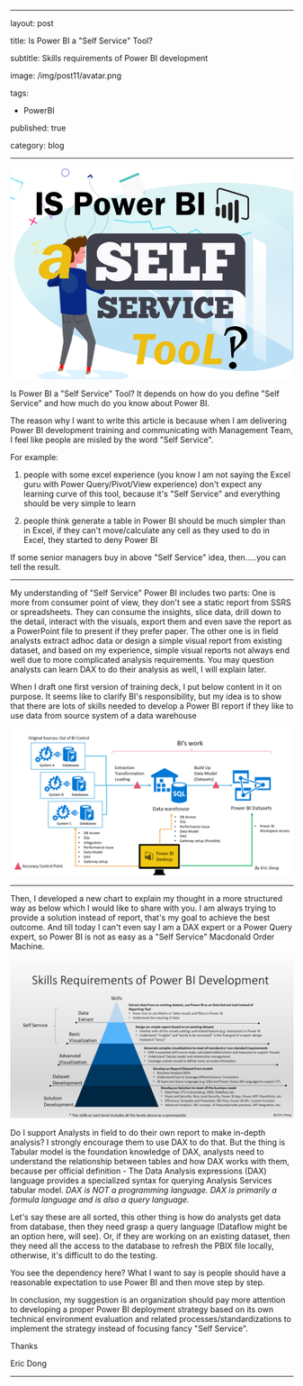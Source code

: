 ﻿
---

layout: post

title: Is Power BI a "Self Service" Tool?

subtitle:  Skills requirements of Power BI development

image: /img/post11/avatar.png

tags:

- PowerBI

published: true

category: blog

---

![screenshot1](/img/post11/image1.png)

Is Power BI a "Self Service" Tool? It depends on how do you define "Self Service" and how much do you know about Power BI.

The reason why I want to write this article is because when I am delivering Power BI development training and communicating with Management Team, I feel like people are misled by the word "Self Service".

For example:

1. people with some excel experience (you know I am not saying the Excel guru with Power Query/Pivot/View experience) don't expect any learning curve of this tool, because it's "Self Service" and everything should be very simple to learn

2. people think generate a table in Power BI should be much simpler than in Excel, if they can't move/calculate any cell as they used to do in Excel, they started to deny Power BI

If some senior managers buy in above "Self Service" idea, then.....you can tell the result.

---

My understanding of "Self Service" Power BI includes two parts: One is more from consumer point of view, they don't see a static report from SSRS or spreadsheets. They can consume the insights, slice data, drill down to the detail, interact with the visuals, export them and even save the report as a PowerPoint file to present if they prefer paper. The other one is in field analysts extract adhoc data or design a simple visual report from existing dataset, and based on my experience, simple visual reports not always end well due to more complicated analysis requirements. You may question analysts can learn DAX to do their analysis as well, I will explain later.

When I draft one first version of training deck, I put below content in it on purpose. It seems like to clarify BI's responsibility, but my idea is to show that there are lots of skills needed to develop a Power BI report if they like to use data from source system of a data warehouse

![screenshot1](/img/post11/image2.png)

---

Then, I developed a new chart to explain my thought in a more structured way as below which I would like to share with you. I am always trying to provide a solution instead of report, that's my goal to achieve the best outcome. And till today I can't even say I am a DAX expert or a Power Query expert, so Power BI is not as easy as a "Self Service" Macdonald Order Machine.

![screenshot1](/img/post11/image3.png)

Do I support Analysts in field to do their own report to make in-depth analysis? I strongly encourage them to use DAX to do that. But the thing is Tabular model is the foundation knowledge of DAX, analysts need to understand the relationship between tables and how DAX works with them, because per official definition - The Data Analysis expressions (DAX) language provides a specialized syntax for querying Analysis Services tabular model. *DAX is NOT a programming language. DAX is primarily a formula language and is also a query language.*

Let's say these are all sorted, this other thing is how do analysts get data from database, then they need grasp a query language (Dataflow might be an option here, will see). Or, if they are working on an existing dataset, then they need all the access to the database to refresh the PBIX file locally, otherwise, it's difficult to do the testing.

You see the dependency here? What I want to say is people should have a reasonable expectation to use Power BI and then move step by step.

In conclusion, my suggestion is an organization should pay more attention to developing a proper Power BI deployment strategy based on its own technical environment evaluation and related processes/standardizations to implement the strategy instead of focusing fancy "Self Service".

Thanks

Eric Dong

---
